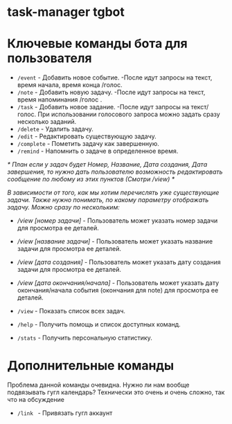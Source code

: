 # task-manager tgbot

# Ключевые команды бота для пользователя
- `/event` - Добавить новое событие.
  -После идут запросы на текст, время начала, время конца /голос.
- `/note` - Добавить новую задачу.
  -После идут запросы на текст, время напоминания /голос .
- `/task` - Добавить новое задание.
   -После идут запросы на текст/голос. При использовании голосового запроса можно задать сразу несколько заданий.
- `/delete` - Удалить задачу.
- `/edit` - Редактировать существующую задачу.
- `/complete` - Пометить задачу как завершенную.
- `/remind` - Напомнить о задаче в определенное время.

_* План  если у задач будет Номер, Название, Дата создания, Дата завершения, то нужно дать пользователю возможность редактировать сообщение по любому из этих пунктов (Смотри /view) *_

*В зависимости от того, как мы хотим перечислять уже существующие задачи. Также нужно понимать, по какому параметру отображать задачу. Можно сразу по нескольким:*
- */view [номер задачи]* - Пользователь может указать номер задачи для просмотра ее деталей.
- */view [название задачи]* - Пользователь может указать название задачи для просмотра ее деталей.
- */view [дата создания]* - Пользователь может указать дату создания задачи для просмотра ее деталей.
- */view [дата окончания/начала]* - Пользователь может указать дату окончания/начала события (окончания для note) для просмотра ее деталей.


- `/view` - Показать список всех задач.
- `/help` - Получить помощь и список доступных команд.
- `/stats` - Получить персональную статистику.

# Дополнительные команды
Проблема данной команды очевидна. Нужно ли нам вообще подвязывать гугл календарь? Технически это очень и очень сложно, так что на обсуждение
- `/link ` - Привязать гугл аккаунт


